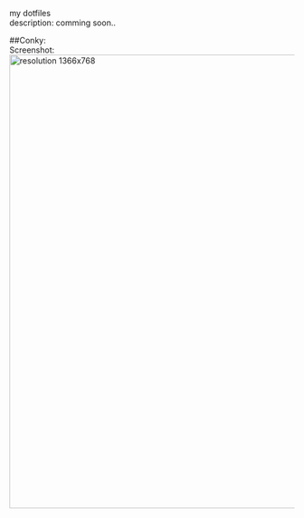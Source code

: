 my dotfiles  
description: comming soon..

##Conky:  
Screenshot: <img src='https://github.com/alexbel/dotfiles/tree/master/.conky/1366x768.png' width='800' alt="resolution 1366x768">
